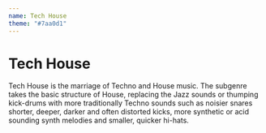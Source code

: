 ```yaml
---
name: Tech House
theme: "#7aa0d1"
---
```


# Tech House

Tech House is the marriage of Techno and House music. The subgenre takes the basic structure of House, replacing the Jazz sounds or thumping kick-drums with more traditionally Techno sounds such as noisier snares shorter, deeper, darker and often distorted kicks, more synthetic or acid sounding synth melodies and smaller, quicker hi-hats.
